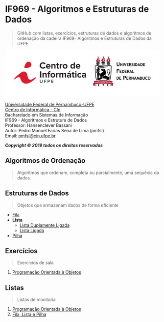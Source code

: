 # IF969 - Algoritmos e Estruturas de Dados
>GitHub com listas, exercícios, estruturas de dados e algoritmos de ordenação da cadeira IF969- Algoritmos e Estruturas de Dados da UFPE

![](https://github.com/pedrosena138/IF969-Algoritmos-e-Estrutura-de-Dados/blob/master/img/logo.png)

[Universidade Federal de Pernambuco-UFPE](www.ufpe.b)  
[Centro de Informática - CIn](www2.cin.ufpe.br)  
Bacharelado em Sistemas de Informação  
IF969 - Algoritmos e Estrutura de Dados  
Professor: Hansenclever Bassani  
Autor: Pedro Manoel Farias Sena de Lima (pmfsl)  
Email: pmfsl@cin.ufpe.br

*__Copyright © 2019 todos os direitos reservados__*


## Algoritmos de Ordenação  
>Algoritmos que ordenam, completa ou parcialmente, uma sequêcia da dados.

## Estruturas de Dados
>Objetos que armazenam dados de forma eficiente
- [Fila](https://github.com/pedrosena138/IF969-Algoritmos-e-Estrutura-de-Dados/blob/master/Estruturas-de-Dados/fila.py)
- __Lista__
  - [Lista Duplamente Ligada](https://github.com/pedrosena138/IF969-Algoritmos-e-Estrutura-de-Dados/blob/master/Estruturas-de-Dados/lista-duplamente-ligada.py)
  - [Lista Ligada](https://github.com/pedrosena138/IF969-Algoritmos-e-Estrutura-de-Dados/blob/master/Estruturas-de-Dados/lista-ligada.py)
 - [Pilha](https://github.com/pedrosena138/IF969-Algoritmos-e-Estrutura-de-Dados/blob/master/Estruturas-de-Dados/pilha.py)
 
## Exercícios
>Exercicios de sala
1. [Programação Orientada à Objetos](https://github.com/pedrosena138/IF969-Algoritmos-e-Estrutura-de-Dados/blob/master/Exercicios/01)

## Listas
>Listas de monitoria
1. [Programação Orientada à Objetos](https://github.com/pedrosena138/IF969-Algoritmos-e-Estrutura-de-Dados/tree/master/Listas/01)
2. [Fila, Lista e Pilha](https://github.com/pedrosena138/IF969-Algoritmos-e-Estrutura-de-Dados/tree/master/Listas/02)
    



